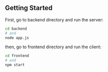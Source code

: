 ## Getting Started

First, go to backend directory and run the server:

```bash
cd backend
# and
node app.js
```

then, go to frontend directory and run the client:

```bash
cd frontend
# and
npm start
```
